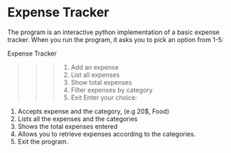 # Expense Tracker
The program is an interactive python implementation of a basic expense tracker.
When you run the program, it asks you to pick an option from 1-5:

  Expense Tracker
>>> 1. Add an expense
>>> 2. List all expenses
>>> 3. Show total expenses
>>> 4. Filter expenses by category
>>> 5. Exit
>>> Enter your choice:

1. Accepts expense and the category, (e.g 20$, Food)
2. Lists all the expenses and the categories
3. Shows the total expenses entered
4. Allows you to retrieve expenses according to the categories.
5. Exit the program.

